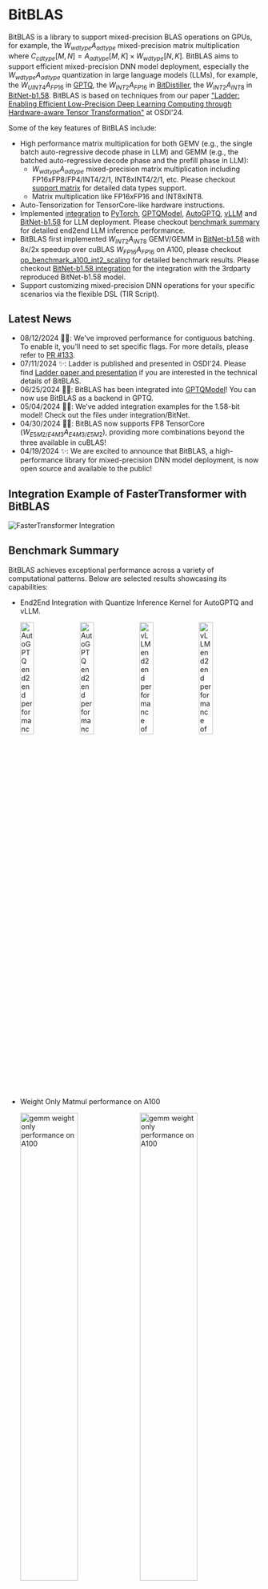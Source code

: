 # BitBLAS

BitBLAS is a library to support mixed-precision BLAS operations on GPUs, for example, the $W_{wdtype}A_{adtype}$ mixed-precision matrix multiplication where $C_{cdtype}[M, N] = A_{adtype}[M, K] \times W_{wdtype}[N, K]$.
BitBLAS aims to support efficient mixed-precision DNN model deployment, especially the $W_{wdtype}A_{adtype}$ quantization in large language models (LLMs), for example, the $W_{UINT4}A_{FP16}$ in [GPTQ](https://arxiv.org/abs/2210.17323), the $W_{INT2}A_{FP16}$ in [BitDistiller](https://arxiv.org/abs/2402.10631), the $W_{INT2}A_{INT8}$ in [BitNet-b1.58](https://arxiv.org/abs/2402.17764). BitBLAS is based on techniques from our paper ["Ladder: Enabling Efficient Low-Precision Deep Learning Computing through Hardware-aware Tensor Transformation"](https://www.usenix.org/conference/osdi24/presentation/wang-lei) at OSDI'24.


Some of the key features of BitBLAS include:
  - High performance matrix multiplication for both GEMV (e.g., the single batch auto-regressive decode phase in LLM) and GEMM (e.g., the batched auto-regressive decode phase and the prefill phase in LLM):
    - $W_{wdtype}A_{adtype}$ mixed-precision matrix multiplication including FP16xFP8/FP4/INT4/2/1, INT8xINT4/2/1, etc. Please checkout [support matrix](#support-matrix) for detailed data types support.
    - Matrix multiplication like FP16xFP16 and INT8xINT8.
  - Auto-Tensorization for TensorCore-like hardware instructions.
  - Implemented [integration](https://github.com/microsoft/BitBLAS/blob/main/integration/) to [PyTorch](https://pytorch.org/), [GPTQModel](https://github.com/ModelCloud/GPTQModel), [AutoGPTQ](https://github.com/AutoGPTQ/AutoGPTQ), [vLLM](https://github.com/vllm-project/vllm) and [BitNet-b1.58](https://huggingface.co/1bitLLM/bitnet_b1_58-3B) for LLM deployment. Please checkout [benchmark summary](#benchmark-summary) for detailed end2end LLM inference performance.
  - BitBLAS first implemented $W_{INT2}A_{INT8}$ GEMV/GEMM in [BitNet-b1.58](https://arxiv.org/abs/2402.17764) with 8x/2x speedup over cuBLAS $W_{FP16}A_{FP16}$ on A100, please checkout [op_benchmark_a100_int2_scaling](https://github.com/microsoft/BitBLAS/blob/main/images/figures/op_benchmark_a100_int2_scaling.png) for detailed benchmark results. Please checkout [BitNet-b1.58 integration](https://github.com/microsoft/BitBLAS/blob/main/integration/BitNet) for the integration with the 3rdparty reproduced BitNet-b1.58 model.
  - Support customizing mixed-precision DNN operations for your specific scenarios via the flexible DSL (TIR Script).

## Latest News

- 08/12/2024 🚀🚀: We've improved performance for contiguous batching. To enable it, you'll need to set specific flags. For more details, please refer to [PR #133](https://github.com/microsoft/BitBLAS/pull/133).
- 07/11/2024 ✨: Ladder is published and presented in OSDI'24. Please find [Ladder paper and presentation](https://www.usenix.org/conference/osdi24/presentation/wang-lei) if you are interested in the technical details of BitBLAS.
- 06/25/2024 🚀🚀: BitBLAS has been integrated into [GPTQModel](https://github.com/ModelCloud/GPTQModel)! You can now use BitBLAS as a backend in GPTQ.
- 05/04/2024 🚀🚀: We’ve added integration examples for the 1.58-bit model! Check out the files under integration/BitNet.
- 04/30/2024 🚀🚀: BitBLAS now supports FP8 TensorCore ($W_{E5M2/E4M3}A_{E4M3/E5M2}$), providing more combinations beyond the three available in cuBLAS!
- 04/19/2024 ✨: We are excited to announce that BitBLAS, a high-performance library for mixed-precision DNN model deployment, is now open source and available to the public!


## Integration Example of FasterTransformer with BitBLAS
![FasterTransformer Integration](images/gif/FasterTransformer.gif)

## Benchmark Summary

BitBLAS achieves exceptional performance across a variety of computational patterns. Below are selected results showcasing its capabilities:

- End2End Integration with Quantize Inference Kernel for AutoGPTQ and vLLM.

  <div>
    <img src="./images/figures/end2end_llama_13b_auto_gptq.png" alt="AutoGPTQ end2end performance of llama13b on A100" style="width: 24%;" />
    <img src="./images/figures/end2end_llama_70b_auto_gptq.png" alt="AutoGPTQ end2end performance of llama13b on A100" style="width: 24%;" />
    <img src="./images/figures/end2end_llama_13b_vllm.png" alt="vLLM end2end performance of llama13b on A100" style="width: 24%;" />
    <img src="./images/figures/end2end_llama_70B_vllm.png" alt="vLLM end2end performance of llama13b on A100" style="width: 24%;" />
  </div>

- Weight Only Matmul performance on A100

  <div>
    <img src="./images/figures/op_benchmark_a100_wq_gemv_e7.png" alt="gemm weight only performance on A100" style="width: 49%;" />
    <img src="./images/figures/op_benchmark_a100_wq_gemm_e7.png" alt="gemm weight only performance on A100" style="width: 49%;" />
  </div>



- TensorCore FP16/INT8 GEMM Performance Vs. Vendor Library on A100 and RTX4090

  <div>
    <img src="./images/figures/op_benchmark_consistent_gemm_fp16.png" alt="gemm fp16 performance on 4090 and a100" style="width: 49%;" />
    <img src="./images/figures/op_benchmark_consistent_gemm_int8.png" alt="gemm int8 performance on 4090 and a100" style="width: 49%;" />
  </div>

For more detailed information on benchmark sets with other formats (NF4/FP4) and other devices (RTX 3090), please refer to the [benchmark](./benchmark/README.md).

## Support Matrix

| **A_dtype** | **W_dtype** | **Accum_dtype** |     **Out_dtype**    | **BitBLAS Support** |                  **Tested Platform**                 |
|:-----------:|:-----------:|:---------------:|:--------------------:|:-------------------:|:----------------------------------------------------:|
|     BF16    |     BF16    |      FP32       |         FP16         |        **√**        |                A100(SM_80)/A6000(SM_86)              |
|     BF16    |   FP4_E2M1  |      FP32       |         FP16         |        **√**        |                A100(SM_80)/A6000(SM_86)              |
|     BF16    |   FP8_E4M3  |      FP32       |         FP16         |        **√**        |                A100(SM_80)/A6000(SM_86)              |
|     BF16    |     INT8    |      FP32       |         FP16         |        **√**        |                A100(SM_80)/A6000(SM_86)              |
|     BF16    |  UINT4/INT4 |      FP32       |         FP16         |        **√**        |                A100(SM_80)/A6000(SM_86)              |
|     BF16    |  UINT2/INT2 |      FP32       |         FP16         |        **√**        |                A100(SM_80)/A6000(SM_86)              |
|     BF16    |    UINT1    |      FP32       |         FP16         |        **√**        |                A100(SM_80)/A6000(SM_86)              |
|     BF16    |     NF4     |      FP32       |         FP16         |        **√**        |                A100(SM_80)/A6000(SM_86)              |
|     FP16    |     FP16    |    FP32/FP16    |         FP16         |        **√**        | V100(SM_70)/A100(SM_80)/A6000(SM_86)/RTX 4090(SM_89) |
|     FP16    |   FP4_E2M1  |    FP32/FP16    |         FP16         |        **√**        | V100(SM_70)/A100(SM_80)/A6000(SM_86)/RTX 4090(SM_89) |
|     FP16    |   FP8_E4M3  |    FP32/FP16    |         FP16         |        **√**        | V100(SM_70)/A100(SM_80)/A6000(SM_86)/RTX 4090(SM_89) |
|     FP16    |     INT8    |    FP32/FP16    |         FP16         |        **√**        | V100(SM_70)/A100(SM_80)/A6000(SM_86)/RTX 4090(SM_89) |
|     FP16    |  UINT4/INT4 |    FP32/FP16    |         FP16         |        **√**        | V100(SM_70)/A100(SM_80)/A6000(SM_86)/RTX 4090(SM_89) |
|     FP16    |  UINT2/INT2 |    FP32/FP16    |         FP16         |        **√**        | V100(SM_70)/A100(SM_80)/A6000(SM_86)/RTX 4090(SM_89) |
|     FP16    |    UINT1    |    FP32/FP16    |         FP16         |        **√**        | V100(SM_70)/A100(SM_80)/A6000(SM_86)/RTX 4090(SM_89) |
|     FP16    |     NF4     |    FP32/FP16    |         FP16         |        **√**        | V100(SM_70)/A100(SM_80)/A6000(SM_86)/RTX 4090(SM_89) |
|     INT8    |     INT8    |      INT32      | FP32/INT32/FP16/INT8 |        **√**        | V100(SM_70)/A100(SM_80)/A6000(SM_86)/RTX 4090(SM_89) |
|     INT8    |  UINT4/INT4 |      INT32      | FP32/INT32/FP16/INT8 |        **√**        | V100(SM_70)/A100(SM_80)/A6000(SM_86)/RTX 4090(SM_89) |
|     INT8    |  UINT2/INT2 |      INT32      | FP32/INT32/FP16/INT8 |        **√**        | V100(SM_70)/A100(SM_80)/A6000(SM_86)/RTX 4090(SM_89) |
|     INT8    |    UINT1    |      INT32      | FP32/INT32/FP16/INT8 |        **√**        | V100(SM_70)/A100(SM_80)/A6000(SM_86)/RTX 4090(SM_89) |
|   FP8_E4M3  |   FP8_E4M3  |       FP32      |       FP32/FP16      |        **√**        |                    RTX 4090(SM_89)                   |
|   FP8_E5M2  |   FP8_E5M2  |       FP32      |       FP32/FP16      |        **√**        |                    RTX 4090(SM_89)                   |

We are continuously expanding the support matrix. If you have any specific requirements, please feel free to open an issue or PR.

## Getting Started with an Example

### Installing with pip

**Prerequisites for installation via wheel or PyPI**
- **Operating System**: Ubuntu 20.04 or later
- **Python Version**: >= 3.8
- **CUDA Version**: >= 11.0

The easiest way to install BitBLAS is direcly from the PyPi using pip. To install the latest version, run the following command in your terminal.

```bash
pip install bitblas
```

Alternatively, to install the latest version of BitBLAS from the github repository, you can run the following command:

```bash
pip install git+https://github.com/microsoft/BitBLAS.git
```

After installing BitBLAS, you can verify the installation by running:

```bash
python -c "import bitblas; print(bitblas.__version__)"  
```

**Note**: Currently, BitBLAS whl is only supported on Ubuntu 20.04 or later version as we build the whl files on this platform. Currently we only provide whl files for CUDA>=11.0 and with Python>=3.8. **If you are using a different platform or environment, you may need to [build BitBLAS from source](https://github.com/microsoft/BitBLAS/blob/main/docs/Installation.md#building-from-source).** More installation methods can be found in the [installation document](https://github.com/microsoft/BitBLAS/blob/main/docs/Installation.md).

### Example: $W_{INT4}A_{FP16}$ mixed-precision matrix multiplication

BitBLAS provides two Python APIs to perform mixed-precision matrix multiplication:
  - ```bitblas.Matmul``` implements the $W_{wdtype}A_{adtype}$ mixed-precision matrix multiplication of $C_{cdtype}[M, N] = A_{adtype}[M, K] \times W_{wdtype}[N, K]$ where $W_{wdtype}$ indicates the weight of $wtype$, A_{adtype} indicates the activation of $adtype$, and C_{cdtype} indicates the output of $cdtype$.
  - ```bitblas.Linear``` is a PyTorch ```nn.Linear```-like module to support a Linear of mixed-precision.

Here is an example for a $W_{INT4}A_{FP16}$ mixed-precision matrix multiplication: $out_{FP16}[M, N] = A_{FP16}[M, K] \times W_{INT4}[N, K]$, this example includes the creation of input matrices, quantization of weight matrices, and execution of the matrix multiplication with the ```bitblas.Matmul``` API. The result is then compared against a reference result obtained through conventional methods to ensure accuracy.

```python
import bitblas
import torch

# uncomment to enable debug output
# bitblas.set_log_level("Debug")

matmul_config = bitblas.MatmulConfig(
    M=1,  # M dimension
    N=2048,  # N dimension
    K=1024,  # K dimension
    A_dtype="float16",  # activation A dtype
    W_dtype="int4",  # weight W dtype
    accum_dtype="float16",  # accumulation dtype
    out_dtype="float16",  # output dtype
    layout="nt",  # matrix layout, "nt" indicates the layout of A is non-transpose and the layout of W is transpose
    with_bias=False,  # bias
    # configs for weight only quantization
    group_size=None,  # setting for grouped quantization
    with_scaling=False,  # setting for scaling factor
    with_zeros=False,  # setting for zeros
    zeros_mode=None,  # setting for how to calculating zeros
)

matmul = bitblas.Matmul(config=matmul_config)

# Create input matrices
input_tensor = torch.rand((1, 1024), dtype=torch.float16).cuda()
weight_tensor = torch.randint(0, 7, (2048, 1024), dtype=torch.int8).cuda()

# Transform weight tensor to int4 data type
weight_tensor_int4 = matmul.transform_weight(weight_tensor)

# Perform mixed-precision matrix multiplication
output_tensor = matmul(input_tensor, weight_tensor_int4)

# Reference result using PyTorch matmul for comparison
ref_result = torch.matmul(input_tensor, weight_tensor.t().to(torch.float16))
# Assert that the results are close within a specified tolerance, note that the int4 randint value is a little bigger than the float16 value, so we set the atol to 1.0
print("Ref output:", ref_result)
print("BitBLAS output:", output_tensor)
torch.testing.assert_close(output_tensor, ref_result, rtol=1e-2, atol=1e-0)
```

**Note**: More examples can be found in the [QuickStart document](https://github.com/microsoft/BitBLAS/blob/main/docs/QuickStart.md).

## Documents

- [Installation](https://github.com/microsoft/BitBLAS/blob/main/docs/Installation.md):
  The installation document of BitBLAS. Make sure you already have the cuda toolkit (version >= 11.0) installed in the system.
  - You can easily install from `pip install bitblas` from PyPi. Currently we only provide whl files for CUDA>=11.0 and Ubuntu>=20.04 with Python>=3.8, if you are using a different version of CUDA or OS environment, you may need to build BitBLAS from source.

- [QuickStart](https://github.com/microsoft/BitBLAS/blob/main/docs/QuickStart.md): This document provides examples to use BitBLAS in your program with ```bitblas.Matmul``` and ```bitblas.Linear```.

- [Python API](https://github.com/microsoft/BitBLAS/blob/main/docs/PythonAPI.md): The Python API document of BitBLAS. BitBLAS provides two Python APIs to perform mixed-precision matrix multiplication:
  - ```bitblas.Matmul``` implements the $W_{wdtype}A_{adtype}$ mixed-precision matrix multiplication of $C_{cdtype}[M, N] = A_{adtype}[M, K] \times W_{wdtype}[N, K]$.
  - ```bitblas.Linear``` is a PyTorch ```nn.Linear```-like module to support a Linear of mixed-precision.

- [Integration](https://github.com/microsoft/BitBLAS/tree/main/integration): Explore how BitBLAS seamlessly integrates with LLM deployment frameworks through our examples. Discover the ease of integrating BitBLAS with PyTorch, AutoGPTQ, and vLLM in the 3rd-party integration examples.

- [Customization](https://github.com/microsoft/BitBLAS/blob/main/docs/ExtendOperatorsWithDSL.md): BitBLAS supports implementing customized mixed-precision DNN operations (e.g., Conv2D) rather than matrix multiplication with the flexible DSL (TIR Script).


## Reference

Please cite BitBLAS/Ladder in your publications if it helps your research:
```tex
@inproceedings {ladder-osdi24,
author = {Lei Wang and Lingxiao Ma and Shijie Cao and Quanlu Zhang and Jilong Xue and Yining Shi and Ningxin Zheng and Ziming Miao and Fan Yang and Ting Cao and Yuqing Yang and Mao Yang},
title = {Ladder: Enabling Efficient Low-Precision Deep Learning Computing through Hardware-aware Tensor Transformation},
booktitle = {18th USENIX Symposium on Operating Systems Design and Implementation (OSDI 24)},
year = {2024},
isbn = {978-1-939133-40-3},
address = {Santa Clara, CA},
pages = {307--323},
url = {https://www.usenix.org/conference/osdi24/presentation/wang-lei},
publisher = {USENIX Association},
month = jul
}
```


## Contributing

This project welcomes contributions and suggestions. Most contributions require you to agree to a Contributor License Agreement (CLA) declaring that you have the right to, and actually do, grant us the rights to use your contribution. For details, visit https://cla.opensource.microsoft.com.

When you submit a pull request, a CLA bot will automatically determine whether you need to provide a CLA and decorate the PR appropriately (e.g., status check, comment). Simply follow the instructions provided by the bot. You will only need to do this once across all repos using our CLA.

This project has adopted the Microsoft Open Source Code of Conduct. For more information see the Code of Conduct FAQ or contact opencode@microsoft.com with any additional questions or comments.

## Trademarks

This project may contain trademarks or logos for projects, products, or services. Authorized use of Microsoft trademarks or logos is subject to and must follow Microsoft's Trademark & Brand Guidelines. Use of Microsoft trademarks or logos in modified versions of this project must not cause confusion or imply Microsoft sponsorship. Any use of third-party trademarks or logos are subject to those third-party's policies.
